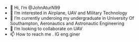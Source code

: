 - 👋 Hi, I’m @JohnAturN99
- 👀 I’m interested in Airplane, UAV and Military Technology 
- 🌱 I’m currently underoing my undergraduate in University Of Southampton, Aeronautics and Astronautic Engineering
- 💞️ I’m looking to collaborate on UAV
- 📫 How to reach me . IG eng.giner

<!---
JohnAturN99/JohnAturN99 is a ✨ special ✨ repository because its `README.md` (this file) appears on your GitHub profile.
You can click the Preview link to take a look at your changes.
--->
